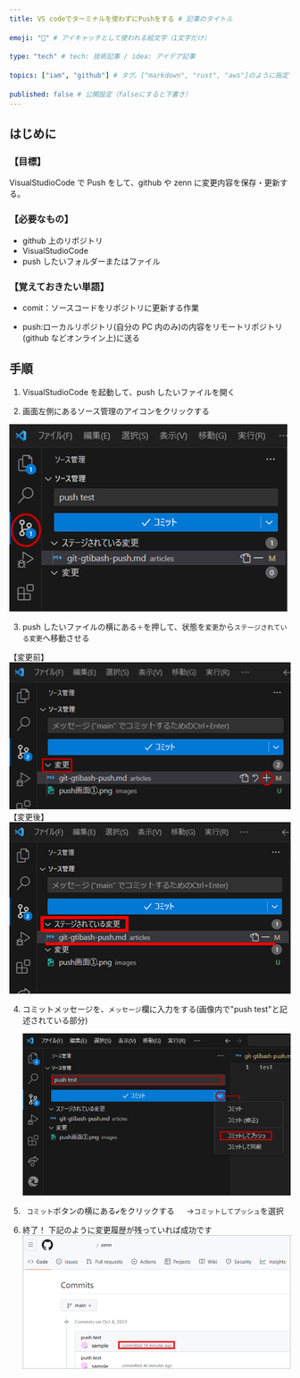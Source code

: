 ```yaml
---
title: VS codeでターミナルを使わずにPushをする # 記事のタイトル

emoji: "🔰" # アイキャッチとして使われる絵文字（1文字だけ）

type: "tech" # tech: 技術記事 / idea: アイデア記事

topics: ["iam", "github"] # タグ。["markdown", "rust", "aws"]のように指定する

published: false # 公開設定（falseにすると下書き）
---
```


## はじめに

### 【目標】

VisualStudioCode で Push をして、github や zenn に変更内容を保存・更新する。

### 【必要なもの】

- github 上のリポジトリ
- VisualStudioCode
- push したいフォルダーまたはファイル

### 【覚えておきたい単語】

- comit：ソースコードをリポジトリに更新する作業

- push:ローカルリポジトリ(自分の PC 内のみ)の内容をリモートリポジトリ(github などオンライン上)に送る

## 手順

1. VisualStudioCode を起動して、push したいファイルを開く

2. 画面左側にあるソース管理のアイコンをクリックする

 ![push画面を表示する](/images/kanrigamen.png)

3. push したいファイルの横にある`＋`を押して、状態を`変更`から`ステージされている変更`へ移動させる
 
 【変更前】
 ![変更前](/images/tuika_befor.png)
【変更後】
 ![変更後](/images/tuila_after.png)

4. コミットメッセージを、`メッセージ`欄に入力をする(画像内で"push test"と記述されている部分)

   ![pushをする](/images/push.png)

5. ` コミット`ボタンの横にある`✔`をクリックする
   　 →`コミットしてプッシュ`を選択

6. 終了！
下記のように変更履歴が残っていれば成功です
 ![pushをする](/images/log.png)



